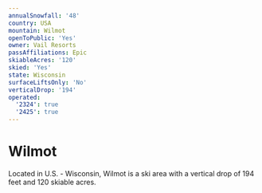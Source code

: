 ```yaml
---
annualSnowfall: '48'
country: USA
mountain: Wilmot
openToPublic: 'Yes'
owner: Vail Resorts
passAffiliations: Epic
skiableAcres: '120'
skied: 'Yes'
state: Wisconsin
surfaceLiftsOnly: 'No'
verticalDrop: '194'
operated:
  '2324': true
  '2425': true
---
```



# Wilmot

Located in U.S. - Wisconsin, Wilmot is a ski area with a vertical drop of 194 feet and 120 skiable acres.
